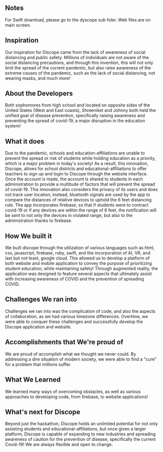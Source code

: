 ## Notes
For Swift download, please go to the dyscope sub foler. Web files are on main screen.

## Inspiration
Our inspiration for Discope came from the lack of awareness of social distancing and public safety. Millions of individuals are not aware of the social distancing precautions, and through this invention, this will not only limit the spread of the current pandemic, but also raise awareness of the extreme causes of the pandemic, such as the lack of social distancing, not wearing masks, and much more!

## About the Developers
Both sophomores from high school and located on opposite sides of the United States (West and East coasts), Shreeniket and Johnny both held the unified goal of disease prevention, specifically raising awareness and preventing the spread of covid-19, a major disruption in the education system!

## What it does
Due to the pandemic, schools and education-affiliations are unable to prevent the spread or risk of students while holding education as a priority, which is a major problem in today's society! As a result, this innovation, Discope, allows for school districts and educational-affiliations to offer teachers to sign up and login to Discope through the website interface. Once the account is made, the account is shared to students in each administration to provide a multitude of factors that will prevent the spread of covid-19. This innovation also considers the privacy of its users and does not track user location, instead, bluetooth signals are used by the app to compare the distances of relative devices to uphold the 6 feet distancing rule. The app incorporates firebase, so that if students were to contract covid-19 or if any devices are within the range of 6 feet, the notification will be sent to not only the devices in violated range, but also to the administration thanks to firebase. 

## How We built it
We built discope through the utilization of various languages such as html, css, javascript, firebase, ruby, swift, and the incorporation of AI, VR, and last but not least, google cloud. This allowed us to develop a platform of both website and mobile application to convey the purpose of prioritizing student education, while maintaining safety! Through augmented reality, the application was designed to feature several aspects that ultimately assist with increasing awareness of COVID and the prevention of spreading COVID.

## Challenges We ran into
Challenges we ran into was the complication of code, and also the aspects of collaboration, as we had various timezone differences. Overtime, we were able to conquer these challenges and successfully develop the Discope application and website.

## Accomplishments that We're proud of
We are proud of accomplish what we thought we never could. By addressing a dire situation of modern society, we were able to find a "cure" for a problem that millions suffer.

## What We Learned
We learned many ways of overcoming obstacles, as well as various approaches to developing code, from firebase, to website applications!

## What's next for Discope
Beyond just the hackathon, Discope holds an unlimited potential for not only assisting students and educational-affiliations, but once given a larger platform, Discope is capable of expanding to new industries and spreading awareness of caution for the prevention of disease, specifically the current Covid-19! We are always flexible and open to change.
